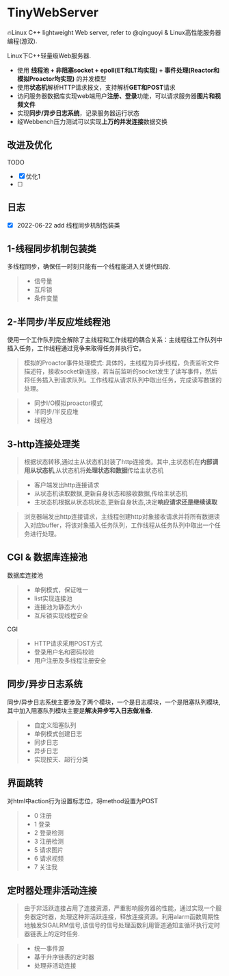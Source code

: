 # TinyWebServer
🔥Linux C++ lightweight Web server, refer to @qinguoyi & Linux高性能服务器编程(游双).  



Linux下C++轻量级Web服务器.

- 使用 **线程池 + 非阻塞socket + epoll(ET和LT均实现) + 事件处理(Reactor和模拟Proactor均实现)** 的并发模型
- 使用**状态机**解析HTTP请求报文，支持解析**GET和POST**请求
- 访问服务器数据库实现web端用户**注册、登录**功能，可以请求服务器**图片和视频文件**
- 实现**同步/异步日志系统**，记录服务器运行状态
- 经Webbench压力测试可以实现**上万的并发连接**数据交换

## 改进及优化

TODO
- [x] 优化1
- [ ] 

## 日志

- [x] 2022-06-22 add 线程同步机制包装类


## 1-线程同步机制包装类

多线程同步，确保任一时刻只能有一个线程能进入关键代码段.

> - 信号量
> - 互斥锁
> - 条件变量

## 2-半同步/半反应堆线程池

使用一个工作队列完全解除了主线程和工作线程的耦合关系：主线程往工作队列中插入任务，工作线程通过竞争来取得任务并执行它。

> 模拟的Proactor事件处理模式:
> 具体的，主线程为异步线程，负责监听文件描述符，接收socket新连接，若当前监听的socket发生了读写事件，然后将任务插入到请求队列。工作线程从请求队列中取出任务，完成读写数据的处理。

> - 同步I/O模拟proactor模式
> - 半同步/半反应堆
> - 线程池

## 3-http连接处理类
> 根据状态转移,通过主从状态机封装了http连接类。其中,主状态机在**内部调用从状态机**,从状态机将**处理状态和数据**传给主状态机

> - 客户端发出http连接请求
> - 从状态机读取数据,更新自身状态和接收数据,传给主状态机
> - 主状态机根据从状态机状态,更新自身状态,决定**响应请求还是继续读取**


> 浏览器端发出http连接请求，主线程创建http对象接收请求并将所有数据读入对应buffer，将该对象插入任务队列，工作线程从任务队列中取出一个任务进行处理。
> 
## CGI & 数据库连接池

数据库连接池

> - 单例模式，保证唯一
> - list实现连接池
> - 连接池为静态大小
> - 互斥锁实现线程安全

CGI

> - HTTP请求采用POST方式
> - 登录用户名和密码校验
> - 用户注册及多线程注册安全

## 同步/异步日志系统

同步/异步日志系统主要涉及了两个模块，一个是日志模块，一个是阻塞队列模块,其中加入阻塞队列模块主要是**解决异步写入日志做准备**.

> - 自定义阻塞队列
> - 单例模式创建日志
> - 同步日志
> - 异步日志
> - 实现按天、超行分类

## 界面跳转

对html中action行为设置标志位，将method设置为POST

> - 0 注册
> - 1 登录
> - 2 登录检测
> - 3 注册检测
> - 5 请求图片
> - 6 请求视频
> - 7 关注我


## 定时器处理非活动连接

> 由于非活跃连接占用了连接资源，严重影响服务器的性能，通过实现一个服务器定时器，处理这种非活跃连接，释放连接资源。利用alarm函数周期性地触发SIGALRM信号,该信号的信号处理函数利用管道通知主循环执行定时器链表上的定时任务.

> - 统一事件源
> - 基于升序链表的定时器
> - 处理非活动连接

